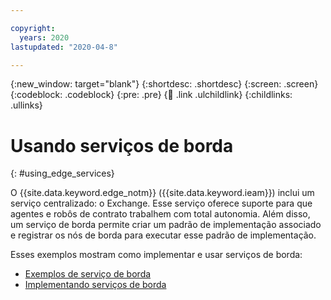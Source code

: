 ```yaml
---

copyright:
  years: 2020
lastupdated: "2020-04-8"

---
```


{:new_window: target="blank"}
{:shortdesc: .shortdesc}
{:screen: .screen}
{:codeblock: .codeblock}
{:pre: .pre}
{:child: .link .ulchildlink}
{:childlinks: .ullinks}

# Usando serviços de borda
{: #using_edge_services}

O {{site.data.keyword.edge_notm}} ({{site.data.keyword.ieam}}) inclui um serviço centralizado: o Exchange. Esse serviço oferece suporte para que agentes e robôs de contrato trabalhem com total autonomia. Além disso, um serviço de borda permite criar um padrão de implementação associado e registrar os nós de borda para executar esse padrão de implementação.

Esses exemplos mostram como implementar e usar serviços de borda:

* [Exemplos de serviço de borda](../installing/additional_examples.md)
* [Implementando serviços de borda](../using_edge_devices/detailed_policy.md)
